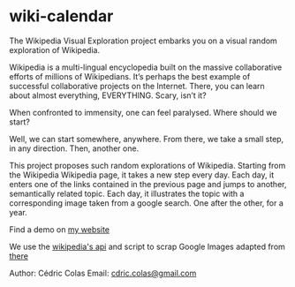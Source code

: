 # wiki-calendar
The Wikipedia Visual Exploration project embarks you on a visual random exploration of Wikipedia.

Wikipedia is a multi-lingual encyclopedia built on the massive collaborative efforts of millions of Wikipedians. It’s perhaps the best example of successful collaborative projects on the Internet. There, you can learn about almost everything, EVERYTHING. Scary, isn’t it?

When confronted to immensity, one can feel paralysed. Where should we start?

Well, we can start somewhere, anywhere. From there, we take a small step, in any direction. Then, another one.

This project proposes such random explorations of Wikipedia. Starting from the Wikipedia Wikipedia page, it takes a new step every day. Each day, it enters one of the links contained in the previous page and jumps to another, semantically related topic. Each day, it illustrates the topic with a corresponding image taken from a google search. One after the other, for a year.

Find a demo on [my website](https://ccolas.github.io/project/wikiexploration)

We use the [wikipedia's api](https://github.com/martin-majlis/Wikipedia-API) and script to scrap Google Images adapted from [there](https://github.com/ohyicong/Google-Image-Scraper)

Author: Cédric Colas
Email: cdric.colas@gmail.com
